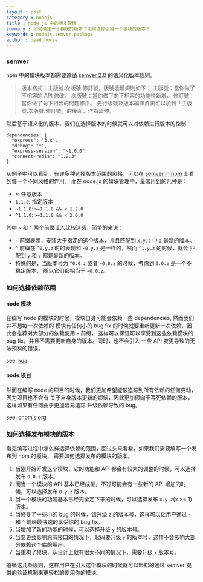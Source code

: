 ```yaml
---
layout : post
category : nodejs
title : node.js 中的版本管理
summary : 如何确定一个模块的版本？如何选择引用一个模块的版本？
keywords : nodejs,semver,package
author : dead_horse
---
```


### semver

npm 中的模块版本都需要遵循 [semver 2.0](http://semver.org/) 的语义化版本规则。

> 版本格式：主版號.次版號.修訂號，版號遞增規則如下：
> 主版號：當你做了不相容的 API 修改，
> 次版號：當你做了向下相容的功能性新增，
> 修訂號：當你做了向下相容的問題修正。
> 先行版號及版本編譯資訊可以加到「主版號.次版號.修訂號」的後面，作為延伸。

然后基于语义化的版本，我们在选择版本的时候就可以对依赖进行版本的控制：

```
dependencies: {
  "express": "3.x",
  "debug": "*",
  "express-session": "~1.0.0",
  "connect-redis": "1.2.3"
}
```

从例子中可以看到，有许多种选择版本范围的风格，可以在
[semver in npm](https://www.npmjs.org/package/semver) 上看到每一个不同风格的作用。
而在 node.js 的模块管理中，最常用到的几种是：

- `*`: 任意版本
- `1.1.0`: 指定版本
- `~1.1.0`: `>=1.1.0 && < 1.2.0`
- `^1.1.0`: `>=1.1.0 && < 2.0.0`

其中 `~` 和 `^` 两个前缀让人比较迷惑，简单的来说：

- `~` 前缀表示，安装大于指定的这个版本，并且匹配到 `x.y.z` 中 `z` 最新的版本。
- `^` 前缀在 `^0.y.z` 时的表现和 `~0.y.z` 是一样的，然而 `^1.y.z` 的时候，就会
匹配到 `y` 和 `z` 都是最新的版本。
- 特殊的是，当版本号为 `^0.0.z` 或者 `~0.0.z` 的时候，考虑到 `0.0.z` 是一个不稳定版本，
所以它们都相当于 `=0.0.z`。

### 如何选择依赖范围

#### node 模块

在编写 node 的模块的时候，模块自身可能会依赖一些 dependencies, 然而我们并不想每一次依赖的
模块有任何小的 bug fix 的时候就要重新更新一次依赖，因此会推荐对大部分的依赖使用 `~` 前缀，
这样可以保证可以享受到这些依赖模块的 bug fix，并且不需要更新自身的版本。同时，也不会引入
一些 API 变更导致的无法预料的错误。

see: [koa](https://github.com/koajs/koa)

#### node 项目

然而在编写 node 的项目的时候，我们更加希望能够追踪到所有依赖的任何变动，因为项目也不会有
关于自身版本更新的烦恼，因此更加倾向于写死依赖的版本，这样如果有任何由于更加容易追踪
升级依赖导致的 bug。

see: [cnpmjs.org](https://github.com/cnpm/cnpmjs.org)

### 如何选择发布模块的版本

看完编写过程中怎么样选择依赖的范围，回过头来看看，如果我们需要编写一个发布到 npm 的模块，
需要如何选择发布的模块的版本。

1. 当刚开始开发这个模块，它的功能和 API 都会有较大的调整的时候，可以选择发布 `0.0.z` 版本。
2. 而当一个模块的 API 基本已经成型，不过可能会有一些新的 API 增加的时候，可以选择发布 `0.y.z` 版本。
3. 当一个模块的功能基本已经完全定下来的时候，可以选择发布 `x.y.z`(x >= 1) 版本。
4. 当修复了一些小的 bug 的时候，请升级 `z` 的版本号，这样可以让用户通过 `~` 和 `^`
前缀最快速的享受你的 bug fix。
5. 当增加了新的功能的时候，可以选择升级 `y` 的版本号。
6. 当变更会影响原有接口的情况下，起码要升级 `y` 的版本号，这样不会影响大部分依赖这个库的用户。
7. 当重构了模块，从设计上就有很大不同的情况下，需要升级 `x` 版本号。

遵循这几条规则，这样用户在引入这个模块的时候就可以轻松的通过 semver 提供的验证机制来更轻松的使用你的模块。
